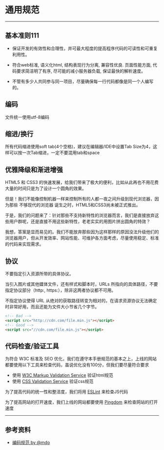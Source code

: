 # 通用规范

---

## 基本准则111

- 保证开发的有效性和合理性，并可最大程度的提高程序代码的可读性和可重复利用性。

- 符合web标准, 语义化html, 结构表现行为分离, 兼容性优良. 页面性能方面, 代码要求简洁明了有序, 尽可能的减小服务器负载, 保证最快的解析速度。

- 不管有多少人共同参与同一项目，尽量确保每一行代码都像是同一个人编写的。

## 编码

文件统一使用utf-8编码

## 缩进/换行

所有代码缩进使用soft tab(4个空格)，建议在编辑器/IDE中设置Tab Size为4，这样可以按一次Tab缩进，一定不要混用tab和space

## 优雅降级和渐进增强

HTML5 和 CSS3 的快速发展，给我们带来了极大的便利，比如从此再也不用花费大量的时间只是为了设计一个圆角的效果。

但是！我们不能像控制机器一样来控制所有的人都一夜之间升级到现代浏览器，因为那些 不够现代的浏览器 诞生之时，HTML5和CSS3尚未被正式推出。

于是，我们的问题来了：针对那些不支持新特性的浏览器而言，我们是直接放弃这些用户群呢，还是直接不用这些新特性，老老实实的用图片拼出圆角的特效？

我想，答案是显而易见的。我们不能放弃那些因为这样那样的原因没法升级他们的浏览器用户，但从开发效率、网站性能、可维护各方面考虑，尽量使用稳定、标准的代码来实现需求。


## 协议

不要指定引入资源所带的具体协议。

当引入图片或其他媒体文件，还有样式和脚本时，URLs 所指向的具体路径，不要指定协议部分（http:, https:），除非这两者协议都不可用。

不指定协议使得 URL 从绝对的获取路径转变为相对的，在请求资源协议无法确定时非常好用，而且还能为文件大小节省几个字节。


```html
<!-- Bad -->
<script src="http://cdn.com/file.min.js"></script>
<!-- Good -->
<script src="//cdn.com/file.min.js"></script>
```

## 代码检查/验证工具

为符合 W3C 标准及 SEO 优化，我们在遵守本手册规范的基本之上，上线的网站都要使用以下工具来检查代码，虽说优化没有100分，但我们要尽量符合要求
- 使用 [W3C Markup Validation Service](https://validator.w3.org/) 验证html规范
- 使用 [CSS Validation Service](http://jigsaw.w3.org/css-validator/) 验证css规范

为了提高代码的统一性和整洁度，我们将用 [ESLint](http://eslint.cn/) 来检查JS代码

为了提高网站的打开速度，我们上线的网站都要使用 [Pingdom](https://tools.pingdom.com/) 来检查网站的打开速度

---

## 参考资料

* [编码规范 by @mdo](http://codeguide.bootcss.com/)







